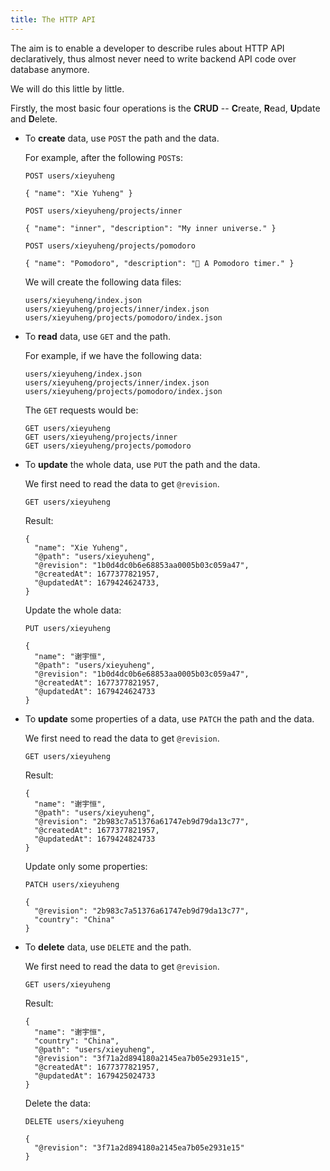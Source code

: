 ```yaml
---
title: The HTTP API
---
```


The aim is to enable a developer to describe rules about HTTP API declaratively,
thus almost never need to write backend API code over database anymore.

We will do this little by little.

Firstly, the most basic four operations is the **CRUD**
-- **C**reate, **R**ead, **U**pdate and **D**elete.

- To **create** data, use `POST` the path and the data.

  For example, after the following `POST`s:

  ```
  POST users/xieyuheng

  { "name": "Xie Yuheng" }

  POST users/xieyuheng/projects/inner

  { "name": "inner", "description": "My inner universe." }

  POST users/xieyuheng/projects/pomodoro

  { "name": "Pomodoro", "description": "🍅 A Pomodoro timer." }
  ```

  We will create the following data files:

  ```
  users/xieyuheng/index.json
  users/xieyuheng/projects/inner/index.json
  users/xieyuheng/projects/pomodoro/index.json
  ```

- To **read** data, use `GET` and the path.

  For example, if we have the following data:

  ```
  users/xieyuheng/index.json
  users/xieyuheng/projects/inner/index.json
  users/xieyuheng/projects/pomodoro/index.json
  ```

  The `GET` requests would be:

  ```
  GET users/xieyuheng
  GET users/xieyuheng/projects/inner
  GET users/xieyuheng/projects/pomodoro
  ```

- To **update** the whole data, use `PUT` the path and the data.

  We first need to read the data to get `@revision`.

  ```
  GET users/xieyuheng
  ```

  Result:

  ```
  {
    "name": "Xie Yuheng",
    "@path": "users/xieyuheng",
    "@revision": "1b0d4dc0b6e68853aa0005b03c059a47",
    "@createdAt": 1677377821957,
    "@updatedAt": 1679424624733,
  }
  ```

  Update the whole data:

  ```
  PUT users/xieyuheng

  {
    "name": "谢宇恒",
    "@path": "users/xieyuheng",
    "@revision": "1b0d4dc0b6e68853aa0005b03c059a47",
    "@createdAt": 1677377821957,
    "@updatedAt": 1679424624733
  }
  ```

- To **update** some properties of a data, use `PATCH` the path and the data.

  We first need to read the data to get `@revision`.

  ```
  GET users/xieyuheng
  ```

  Result:

  ```
  {
    "name": "谢宇恒",
    "@path": "users/xieyuheng",
    "@revision": "2b983c7a51376a61747eb9d79da13c77",
    "@createdAt": 1677377821957,
    "@updatedAt": 1679424824733
  }
  ```

  Update only some properties:

  ```
  PATCH users/xieyuheng

  {
    "@revision": "2b983c7a51376a61747eb9d79da13c77",
    "country": "China"
  }
  ```

- To **delete** data, use `DELETE` and the path.

  We first need to read the data to get `@revision`.

  ```
  GET users/xieyuheng
  ```

  Result:

  ```
  {
    "name": "谢宇恒",
    "country": "China",
    "@path": "users/xieyuheng",
    "@revision": "3f71a2d894180a2145ea7b05e2931e15",
    "@createdAt": 1677377821957,
    "@updatedAt": 1679425024733
  }
  ```

  Delete the data:

  ```
  DELETE users/xieyuheng

  {
    "@revision": "3f71a2d894180a2145ea7b05e2931e15"
  }
  ```
